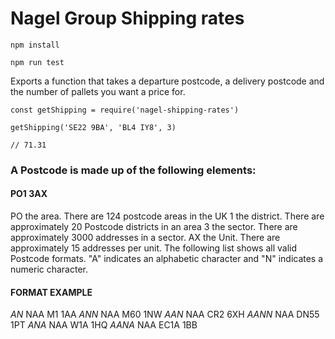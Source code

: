 # Nagel Group Shipping rates

`npm install`

`npm run test`

Exports a function that takes a departure postcode, a delivery postcode and the number of pallets you want a price for.

```
const getShipping = require('nagel-shipping-rates')

getShipping('SE22 9BA', 'BL4 IY8', 3)

// 71.31
```

### A Postcode is made up of the following elements:
#### PO1 3AX
PO the area. There are 124 postcode areas in the UK
1 the district. There are approximately 20 Postcode districts in an area
3 the sector. There are approximately 3000 addresses in a sector.
AX the Unit. There are approximately 15 addresses per unit.
The following list shows all valid Postcode formats. "A" indicates an alphabetic character and "N" indicates a numeric
character.
#### FORMAT EXAMPLE
*AN* NAA M1 1AA
*ANN* NAA M60 1NW
*AAN* NAA CR2 6XH
*AANN* NAA DN55 1PT
*ANA* NAA W1A 1HQ
*AANA* NAA EC1A 1BB
